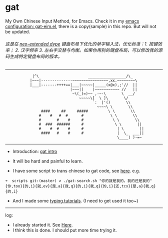 gat
===


My Own Chinese Input Method, for Emacs. Check it in my [emacs configuration: gat-eim.el][gat-eim], there is a copy(sample) in this repo. But will not be updated.

###### 这是在 [neo-extended dvpe][neo-dvpe] 键盘布局下优化的单字输入法，优化标准：1. 按键效率； 2. 汉字频率 3. 左右手交替与均衡。如果你用别的键盘布局，可以修改我的源码生成特定键盘布局的版本。


---

```
            |^\                      _________________/\_
           |~~~|--------------~~~~~~~~~~~~~~~~,xx.~~~~~~~~\
           |___|-------++++==|___|~~~~~|_____(x@x),;'//  ||
                             |~~~||    |~~~~~~~~~~~ //   ||
                              ~\(_(=)~~ ,-~-\       \  __/
                                 ~~~~~\[  \ ]\       \/
                                       `:  |'()       \\
                                         ~~~~\ \       \\
                ####     ##     #####         \ \       \\
               #    #   #  #      #            \ \       \\
               #       #    #     #             \ \       \\
               #  ###  ######     #              \ \       ||
               #    #  #    #     #               | \       ||
                ####   #    #     #               |  \_  ___||
                                                  \____( )-=~
```


---


- Introduction: [gat intro][gat-intro]

- It will be hard and painful to learn. 

- I have some script to trans chinese to gat code, see [here][gat-trans]. e.g.

```
➜  scripts git:(master) ✗ ./gat-search.sh "你的就是我的，我的还是我的"
{你,too}{的,i}{就,ev}{是,a}{我,q}{的,i}{我,q}{的,i}{还,tcx}{是,a}{我,q}{的,i}
```

- And I made some [typing tutorials][tutorials]. (I need to get used it too~)







---

log: 
 - I already started it. See [Here][misc-gat]. 
 - I think this is done. I should put more time trying it.




[gat-eim]: https://github.com/district10/dotfiles/tree/master/emacs/dot_emacs.d/gat-eim.el
[misc-gat]: https://github.com/district10/misc/tree/master/gen-gat
[gat-intro]: https://github.com/district10/gat/intro.txt
[gat-trans]: https://github.com/district10/dotfiles/tree/master/scripts/gat-trans.sh
[tutorials]: https://github.com/district10/misc/tree/master/typing-zh
[neo-dvpe]: https://github.com/district10/neo_keyboard_layout
